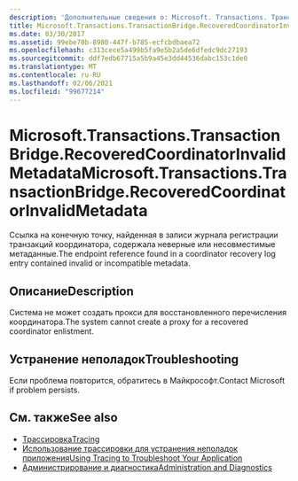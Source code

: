 ```yaml
---
description: 'Дополнительные сведения о: Microsoft. Transactions. Трансактионбридже. Рековередкурдинаторинвалидметадата'
title: Microsoft.Transactions.TransactionBridge.RecoveredCoordinatorInvalidMetadata
ms.date: 03/30/2017
ms.assetid: 99ebe70b-8980-447f-b785-ecfcbdbaea72
ms.openlocfilehash: c313cece5a499b5fa9e5b2a5de6dfedc9dc27193
ms.sourcegitcommit: ddf7edb67715a5b9a45e3dd44536dabc153c1de0
ms.translationtype: MT
ms.contentlocale: ru-RU
ms.lasthandoff: 02/06/2021
ms.locfileid: "99677214"
---
```

# <a name="microsofttransactionstransactionbridgerecoveredcoordinatorinvalidmetadata"></a><span data-ttu-id="ce7f5-103">Microsoft.Transactions.TransactionBridge.RecoveredCoordinatorInvalidMetadata</span><span class="sxs-lookup"><span data-stu-id="ce7f5-103">Microsoft.Transactions.TransactionBridge.RecoveredCoordinatorInvalidMetadata</span></span>

<span data-ttu-id="ce7f5-104">Ссылка на конечную точку, найденная в записи журнала регистрации транзакций координатора, содержала неверные или несовместимые метаданные.</span><span class="sxs-lookup"><span data-stu-id="ce7f5-104">The endpoint reference found in a coordinator recovery log entry contained invalid or incompatible metadata.</span></span>  
  
## <a name="description"></a><span data-ttu-id="ce7f5-105">Описание</span><span class="sxs-lookup"><span data-stu-id="ce7f5-105">Description</span></span>  

 <span data-ttu-id="ce7f5-106">Система не может создать прокси для восстановленного перечисления координатора.</span><span class="sxs-lookup"><span data-stu-id="ce7f5-106">The system cannot create a proxy for a recovered coordinator enlistment.</span></span>  
  
## <a name="troubleshooting"></a><span data-ttu-id="ce7f5-107">Устранение неполадок</span><span class="sxs-lookup"><span data-stu-id="ce7f5-107">Troubleshooting</span></span>  

 <span data-ttu-id="ce7f5-108">Если проблема повторится, обратитесь в Майкрософт.</span><span class="sxs-lookup"><span data-stu-id="ce7f5-108">Contact Microsoft if problem persists.</span></span>  
  
## <a name="see-also"></a><span data-ttu-id="ce7f5-109">См. также</span><span class="sxs-lookup"><span data-stu-id="ce7f5-109">See also</span></span>

- [<span data-ttu-id="ce7f5-110">Трассировка</span><span class="sxs-lookup"><span data-stu-id="ce7f5-110">Tracing</span></span>](index.md)
- [<span data-ttu-id="ce7f5-111">Использование трассировки для устранения неполадок приложения</span><span class="sxs-lookup"><span data-stu-id="ce7f5-111">Using Tracing to Troubleshoot Your Application</span></span>](using-tracing-to-troubleshoot-your-application.md)
- [<span data-ttu-id="ce7f5-112">Администрирование и диагностика</span><span class="sxs-lookup"><span data-stu-id="ce7f5-112">Administration and Diagnostics</span></span>](../index.md)
